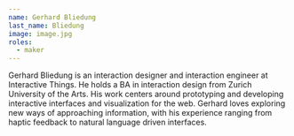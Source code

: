 ```yaml
---
name: Gerhard Bliedung
last_name: Bliedung
image: image.jpg
roles:
  - maker
---
```

Gerhard Bliedung is an interaction designer and interaction engineer at Interactive Things. He holds a BA in interaction design from Zurich University of the Arts. His work centers around prototyping and developing interactive interfaces and visualization for the web. Gerhard loves exploring new ways of approaching information, with his experience ranging from haptic feedback to natural language driven interfaces.